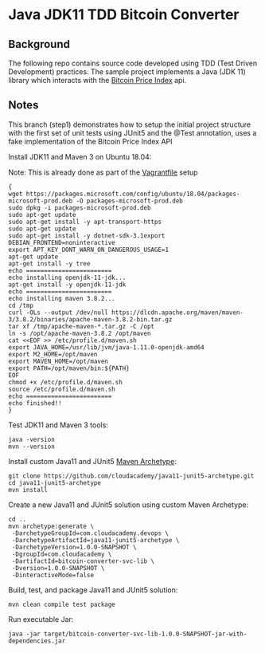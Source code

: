 # Java JDK11 TDD Bitcoin Converter

## Background
The following repo contains source code developed using TDD (Test Driven Development) practices. The sample project implements a Java (JDK 11) library which interacts with the [Bitcoin Price Index](https://www.coindesk.com/coindesk-api) api.

## Notes

This branch (step1) demonstrates how to setup the initial project structure with the first set of unit tests using JUnit5 and the @Test annotation, uses a fake implementation of the Bitcoin Price Index API

Install JDK11 and Maven 3 on Ubuntu 18.04:

Note: This is already done as part of the [Vagrantfile](https://github.com/cloudacademy/java-tdd-bitcoinconverter/blob/step1/Vagrantfile) setup

```
{
wget https://packages.microsoft.com/config/ubuntu/18.04/packages-microsoft-prod.deb -O packages-microsoft-prod.deb
sudo dpkg -i packages-microsoft-prod.deb
sudo apt-get update
sudo apt-get install -y apt-transport-https
sudo apt-get update
sudo apt-get install -y dotnet-sdk-3.1export DEBIAN_FRONTEND=noninteractive
export APT_KEY_DONT_WARN_ON_DANGEROUS_USAGE=1
apt-get update
apt-get install -y tree
echo ========================
echo installing openjdk-11-jdk...
apt-get install -y openjdk-11-jdk
echo ========================
echo installing maven 3.8.2...
cd /tmp
curl -OLs --output /dev/null https://dlcdn.apache.org/maven/maven-3/3.8.2/binaries/apache-maven-3.8.2-bin.tar.gz
tar xf /tmp/apache-maven-*.tar.gz -C /opt
ln -s /opt/apache-maven-3.8.2 /opt/maven
cat <<EOF >> /etc/profile.d/maven.sh
export JAVA_HOME=/usr/lib/jvm/java-1.11.0-openjdk-amd64
export M2_HOME=/opt/maven
export MAVEN_HOME=/opt/maven
export PATH=/opt/maven/bin:${PATH}
EOF
chmod +x /etc/profile.d/maven.sh
source /etc/profile.d/maven.sh
echo ========================
echo finished!!
}
```

Test JDK11 and Maven 3 tools:

```
java -version
mvn --version
```

Install custom Java11 and JUnit5 [Maven Archetype](https://github.com/cloudacademy/java11-junit5-archetype):

```
git clone https://github.com/cloudacademy/java11-junit5-archetype.git
cd java11-junit5-archetype
mvn install
```

Create a new Java11 and JUnit5 solution using custom Maven Archetype:

```
cd ..
mvn archetype:generate \
 -DarchetypeGroupId=com.cloudacademy.devops \
 -DarchetypeArtifactId=java11-junit5-archetype \
 -DarchetypeVersion=1.0.0-SNAPSHOT \
 -DgroupId=com.cloudacademy \
 -DartifactId=bitcoin-converter-svc-lib \
 -Dversion=1.0.0-SNAPSHOT \
 -DinteractiveMode=false
```

Build, test, and package Java11 and JUnit5 solution:

```
mvn clean compile test package
```

Run executable Jar:

```
java -jar target/bitcoin-converter-svc-lib-1.0.0-SNAPSHOT-jar-with-dependencies.jar
```
